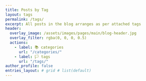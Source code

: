 ```yaml
---
title: Posts by Tag
layout: tags
permalink: /tags/
excerpt: All posts in the blog arranges as per attached tags
header:
  overlay_image: /assets/images/pages/main/blog-header.jpg  
  overlay_filter: rgba(0, 0, 0, 0.5)
  actions:
    - label: 📚 categories
      url: "/categories/"
    - label: 🏳 tags
      url: "/tags/"
author_profile: false
entries_layout: # grid # list(default)
---
```

